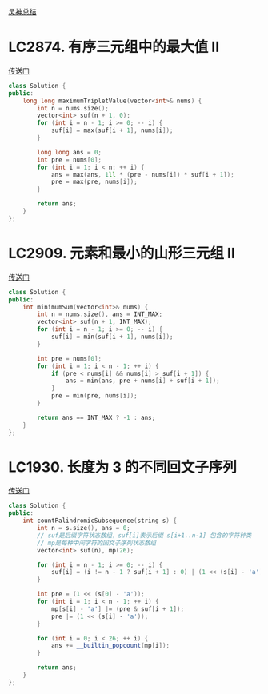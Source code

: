 [灵神总结](https://leetcode.cn/circle/discuss/mOr1u6/)

# LC2874. 有序三元组中的最大值 II
[传送门](https://leetcode.cn/problems/maximum-value-of-an-ordered-triplet-ii/description/)
```C++
class Solution {
public:
    long long maximumTripletValue(vector<int>& nums) {
        int n = nums.size();
        vector<int> suf(n + 1, 0);
        for (int i = n - 1; i >= 0; -- i) {
            suf[i] = max(suf[i + 1], nums[i]);
        }

        long long ans = 0;
        int pre = nums[0];
        for (int i = 1; i < n; ++ i) {
            ans = max(ans, 1ll * (pre - nums[i]) * suf[i + 1]);
            pre = max(pre, nums[i]);
        }

        return ans;
    }
};
```

# LC2909. 元素和最小的山形三元组 II
[传送门](https://leetcode.cn/problems/minimum-sum-of-mountain-triplets-ii/description/)
```C++
class Solution {
public:
    int minimumSum(vector<int>& nums) {
        int n = nums.size(), ans = INT_MAX;
        vector<int> suf(n + 1, INT_MAX);
        for (int i = n - 1; i >= 0; -- i) {
            suf[i] = min(suf[i + 1], nums[i]);
        }

        int pre = nums[0];
        for (int i = 1; i < n - 1; ++ i) {
            if (pre < nums[i] && nums[i] > suf[i + 1]) {
                ans = min(ans, pre + nums[i] + suf[i + 1]);
            }
            pre = min(pre, nums[i]);
        }

        return ans == INT_MAX ? -1 : ans;
    }
};
```

# LC1930. 长度为 3 的不同回文子序列
[传送门](https://leetcode.cn/problems/unique-length-3-palindromic-subsequences/description/)
```C++
class Solution {
public:
    int countPalindromicSubsequence(string s) {
        int n = s.size(), ans = 0;
        // suf是后缀字符状态数组，suf[i]表示后缀 s[i+1..n-1] 包含的字符种类
        // mp是每种中间字符的回文子序列状态数组
        vector<int> suf(n), mp(26);

        for (int i = n - 1; i >= 0; -- i) {
            suf[i] = (i != n - 1 ? suf[i + 1] : 0) | (1 << (s[i] - 'a'));
        }

        int pre = (1 << (s[0] - 'a'));
        for (int i = 1; i < n - 1; ++ i) {
            mp[s[i] - 'a'] |= (pre & suf[i + 1]);
            pre |= (1 << (s[i] - 'a')); 
        }

        for (int i = 0; i < 26; ++ i) {
            ans += __builtin_popcount(mp[i]);
        }

        return ans;
    }
};
```
